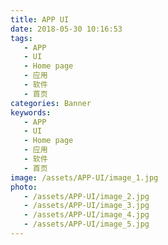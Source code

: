 ```yaml
---
title: APP UI
date: 2018-05-30 10:16:53
tags:
   - APP
   - UI
   - Home page
   - 应用
   - 软件
   - 首页
categories: Banner
keywords:
   - APP
   - UI
   - Home page
   - 应用
   - 软件
   - 首页
image: /assets/APP-UI/image_1.jpg
photo:
   - /assets/APP-UI/image_2.jpg
   - /assets/APP-UI/image_3.jpg
   - /assets/APP-UI/image_4.jpg
   - /assets/APP-UI/image_5.jpg
---
```


